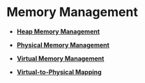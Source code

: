 # Memory Management

-   **[Heap Memory Management](kernel-small-basic-memory-heap.md)**  

-   **[Physical Memory Management](kernel-small-basic-memory-physical.md)**  

-   **[Virtual Memory Management](kernel-small-basic-memory-virtual.md)**  

-   **[Virtual-to-Physical Mapping](kernel-small-basic-inner-reflect.md)**  


